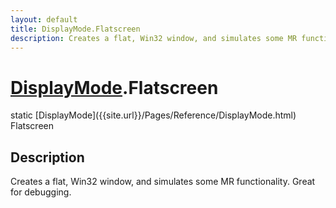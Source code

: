 ```yaml
---
layout: default
title: DisplayMode.Flatscreen
description: Creates a flat, Win32 window, and simulates some MR functionality. Great for debugging.
---
```

# [DisplayMode]({{site.url}}/Pages/Reference/DisplayMode.html).Flatscreen

<div class='signature' markdown='1'>
static [DisplayMode]({{site.url}}/Pages/Reference/DisplayMode.html) Flatscreen
</div>

## Description
Creates a flat, Win32 window, and simulates some MR
functionality. Great for debugging.

